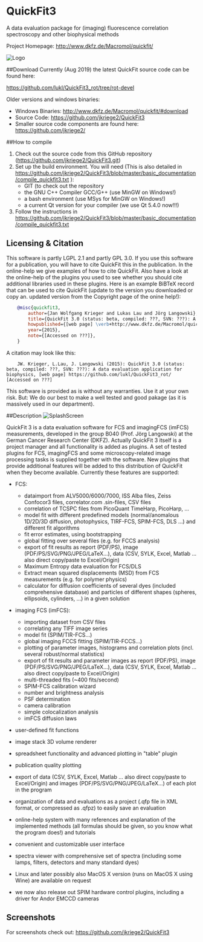 # QuickFit3

A data evaluation package for (imaging) fluorescence correlation spectroscopy and other biophysical methods

Project Homepage: http://www.dkfz.de/Macromol/quickfit/

![Logo](https://raw.githubusercontent.com/jkriege2/QuickFit3/master/images/icon_64.png)



##Download
Currently (Aug 2019) the latest QuickFit source code can be found here:

https://github.com/lukl/QuickFit3_rot/tree/rot-devel

Older versions and windows binaries:

- Windows Binaries: http://www.dkfz.de/Macromol/quickfit/#download
- Source Code: https://github.com/jkriege2/QuickFit3
- Smaller source code components are found here: https://github.com/jkriege2/



##How to compile
 1. Check out the source code from this GitHub repository (https://github.com/jkriege2/QuickFit3.git)
 2. Set up the build environment. You will need (This is also detailed in https://github.com/jkriege2/QuickFit3/blob/master/basic_documentation/compile_quickfit3.txt ):
     * GIT (to check out the repository
	 * the GNU C++ Compiler GCC/G++ (use MinGW on Windows!)
	 * a bash environment (use MSys for MinGW on Windows!)
	 * a current Qt version for your compiler (we use Qt 5.4.0 now!!!)
 3. Follow the instructions in https://github.com/jkriege2/QuickFit3/blob/master/basic_documentation/compile_quickfit3.txt



## Licensing & Citation

This software is partly LGPL 2.1 and partly GPL 3.0.
If you use this software for a publication, you will have to cite QuickFit this in the publication. In the online-help we give examples of how to cite QuickFit. Also have a look at the online-help of the plugins you used to see whether you should cite additional libraries used in these plugins. Here is an example BiBTeX record that can be used to cite QuickFit (update to the version you downloaded or copy an. updated version from the Copyright page of the onine help!):

```BiBTeX
    @misc{quickfit3,
        author={Jan Wolfgang Krieger and Lukas Lau and Jörg Langowski},
        title={QuickFit 3.0 (status: beta, compiled: ???, SVN: ???): A data evaluation application for biophysics},
        howpublished={[web page] \verb+http://www.dkfz.de/Macromol/quickfit/+},
        year={2015},
        note={[Accessed on ???]},
    } 
```
A citation may look like this:
```
    JW. Krieger, L.Lau, J. Langowski (2015): QuickFit 3.0 (status: beta, compiled: ???, SVN: ???): A data evaluation application for biophysics, [web page] https://github.com/lukl/QuickFit3_rot/ [Accessed on ???] 
```
This software is provided as is without any warranties. Use it at your own risk. But: We do our best to make a well tested and good pakage (as it is massively used in our department).


##Description
![SplashScreen](https://raw.githubusercontent.com/jkriege2/QuickFit3/master/images/splash.png)

QuickFit 3 is a data evaluation software for FCS and imagingFCS (imFCS) measurements, developed in the group B040 (Prof. Jörg Langowski) at the German Cancer Research Center (DKFZ). Actually QuickFit 3 itself is a project manager and all functionality is added as plugins. A set of tested plugins for FCS, imagingFCS and some microscopy-related image processing tasks is supplied together with the software. New plugins that provide additional features will be added to this distribution of QuickFit when they become available. Currently these features are supported: 
- FCS:
  - dataimport from ALV5000/6000/7000, ISS Alba files, Zeiss Confocor3 files, correlator.com .sin-files, CSV files
  - correlation of TCSPC files from PicoQuant TimeHarp, PicoHarp, ...
  - model fit with different predefined models (normal/anomalous 1D/2D/3D diffusion, photophysics, TIRF-FCS, SPIM-FCS, DLS ...) and different fit algorithms
  - fit error estimates, using bootstrapping
  - global fitting over several files (e.g. for FCCS analysis)
  - export of fit results as report (PDF/PS), image (PDF/PS/SVG/PNG/JPEG/LaTeX...), data (CSV, SYLK, Excel, Matlab ... also direct copy/paste to Excel/Origin)
  - Maximum Entropy data evaluation for FCS/DLS
  - Extract mean squared displacements (MSD) from FCS measurements (e.g. for polymer physics)
  - calculator for diffusion coefficients of several dyes (included comprehensive database) and particles of different shapes (spheres, ellipsoids, cylinders, ...) in a given solution

- imaging FCS (imFCS):

  - importing dataset from CSV files
  - correlating any TIFF image series
  - model fit (SPIM/TIR-FCS...)
  - global imaging FCCS fitting (SPIM/TIR-FCCS...)
  - plotting of parameter images, histograms and correlation plots (incl. several robust/normal statistics)
  - export of fit results and parameter images as report (PDF/PS), image (PDF/PS/SVG/PNG/JPEG/LaTeX...), data (CSV, SYLK, Excel, Matlab ... also direct copy/paste to Excel/Origin)
  - multi-threaded fits (~400 fits/second)
  - SPIM-FCS calibration wizard
  - number and brightness analysis
  - PSF determination
  - camera calibration
  - simple colocalization analysis
  - imFCS diffusion laws

- user-defined fit functions
- image stack 3D volume renderer
- spreadsheet functionality and advanced plotting in "table" plugin
- publication quality plotting
- export of data (CSV, SYLK, Excel, Matlab ... also direct copy/paste to Excel/Origin) and images (PDF/PS/SVG/PNG/JPEG/LaTeX...) of each plot in the program
- organization of data and evaluations as a project (.qfp file in XML format, or compressed as .qfpz) to easily save an evaluation
- online-help system with many references and explanation of the implemented methods (all formulas should be given, so you know what the program does!) and tutorials
- convenient and customizable user interface
- spectra viewer with comprehensive set of spectra (including some lamps, filters, detectors and many standard dyes)
- Linux and later possibly also MacOS X version (runs on MacOS X using Wine) are available on request
- we now also release out SPIM hardware control plugins, including a driver for Andor EMCCD cameras



## Screenshots

For screenshots check out:
https://github.com/jkriege2/QuickFit3

